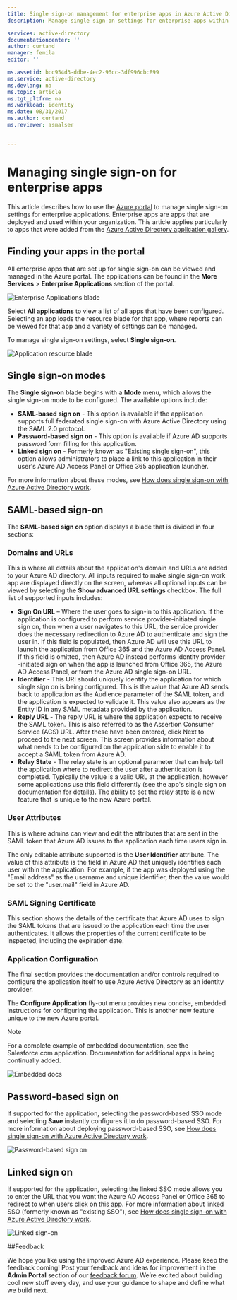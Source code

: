 ```yaml
---
title: Single sign-on management for enterprise apps in Azure Active Directory | Microsoft Docs
description: Manage single sign-on settings for enterprise apps within your organization from Azure Active Directory application gallery

services: active-directory
documentationcenter: ''
author: curtand
manager: femila
editor: ''

ms.assetid: bcc954d3-ddbe-4ec2-96cc-3df996cbc899
ms.service: active-directory
ms.devlang: na
ms.topic: article
ms.tgt_pltfrm: na
ms.workload: identity
ms.date: 08/31/2017
ms.author: curtand
ms.reviewer: asmalser


---
```

# Managing single sign-on for enterprise apps

This article describes how to use the [Azure portal](https://portal.azure.com) to manage single sign-on settings for enterprise applications. Enterprise apps are apps that are deployed and used within your organization. This article applies particularly to apps that were added from the [Azure Active Directory application gallery](active-directory-appssoaccess-whatis.md#get-started-with-the-azure-ad-application-gallery). 

## Finding your apps in the portal
All enterprise apps that are set up for single sign-on can be viewed and managed in the Azure portal. The applications can be found in the **More Services** &gt; **Enterprise Applications** section of the portal. 

![Enterprise Applications blade][1]

Select **All applications** to view a list of all apps that have been configured. Selecting an app loads the resource blade for that app, where reports can be viewed for that app and a variety of settings can be managed.

To manage single sign-on settings, select **Single sign-on**.

![Application resource blade][2]

## Single sign-on modes
The **Single sign-on** blade begins with a **Mode** menu, which allows the single sign-on mode to be configured. The available options include:

* **SAML-based sign on** - This option is available if the application supports full federated single sign-on with Azure Active Directory using the SAML 2.0 protocol.
* **Password-based sign on** - This option is available if Azure AD supports password form filling for this application.
* **Linked sign on** - Formerly known as "Existing single sign-on", this option allows administrators to place a link to this application in their user's Azure AD Access Panel or Office 365 application launcher.

For more information about these modes, see [How does single sign-on with Azure Active Directory work](active-directory-appssoaccess-whatis.md#how-does-single-sign-on-with-azure-active-directory-work).

## SAML-based sign-on
The **SAML-based sign on** option displays a blade that is divided in four sections:

### Domains and URLs
This is where all details about the application's domain and URLs are added to your Azure AD directory. All inputs required to make single sign-on work app are displayed directly on the screen, whereas all optional inputs can be viewed by selecting the **Show advanced URL settings** checkbox. The full list of supported inputs includes:

* **Sign On URL** – Where the user goes to sign-in to this application. If the application is configured to perform service provider-initiated single sign on, then when a user navigates to this URL, the service provider does the necessary redirection to Azure AD to authenticate and sign the user in. If this field is populated, then Azure AD will use this URL to launch the application from Office 365 and the Azure AD Access Panel. If this field is omitted, then Azure AD instead performs identity provider -initiated sign on when the app is launched from Office 365, the Azure AD Access Panel, or from the Azure AD single sign-on URL.
* **Identifier** - This URI should uniquely identify the application for which single sign on is being configured. This is the value that Azure AD sends back to application as the Audience parameter of the SAML token, and the application is expected to validate it. This value also appears as the Entity ID in any SAML metadata provided by the application.
* **Reply URL** - The reply URL is where the application expects to receive the SAML token. This is also referred to as the Assertion Consumer Service (ACS) URL. After these have been entered, click Next to proceed to the next screen. This screen provides information about what needs to be configured on the application side to enable it to accept a SAML token from Azure AD.
* **Relay State** -  The relay state is an optional parameter that can help tell the application where to redirect the user after authentication is completed. Typically the value is a valid URL at the application, however some applications use this field differently (see the app's single sign on documentation for details). The ability to set the relay state is a new feature that is unique to the new Azure portal.

### User Attributes
This is where admins can view and edit the attributes that are sent in the SAML token that Azure AD issues to the application each time users sign in.

The only editable attribute supported is the **User Identifier** attribute. The value of this attribute is the field in Azure AD that uniquely identifies each user within the application. For example, if the app was deployed using the "Email address" as the username and unique identifier, then the value would be set to the "user.mail" field in Azure AD.

### SAML Signing Certificate
This section shows the details of the certificate that Azure AD uses to sign the SAML tokens that are issued to the application each time the user authenticates. It allows the properties of the current certificate to be inspected, including the expiration date.

### Application Configuration
The final section provides the documentation and/or controls required to configure the application itself to use Azure Active Directory as an identity provider.

The **Configure Application** fly-out menu provides new concise, embedded instructions for configuring the application. This is another new feature unique to the new Azure portal.

> [!NOTE]
> For a complete example of embedded documentation, see the Salesforce.com application. Documentation for additional apps is being continually added.
> 
> 

![Embedded docs][3]

## Password-based sign on
If supported for the application, selecting the password-based SSO mode and selecting **Save** instantly configures it to do password-based SSO. For more information about deploying password-based SSO, see [How does single sign-on with Azure Active Directory work](active-directory-appssoaccess-whatis.md#how-does-single-sign-on-with-azure-active-directory-work).

![Password-based sign on][4]

## Linked sign on
If supported for the application, selecting the linked SSO mode allows you to enter the URL that you want the Azure AD Access Panel or Office 365 to redirect to when users click on this app. For more information about linked SSO (formerly known as "existing SSO"), see [How does single sign-on with Azure Active Directory work](active-directory-appssoaccess-whatis.md#how-does-single-sign-on-with-azure-active-directory-work).

![Linked sign-on][5]

##Feedback

We hope you like using the improved Azure AD experience. Please keep the feedback coming! Post your feedback and ideas for improvement in the **Admin Portal** section of our [feedback forum](https://feedback.azure.com/forums/169401-azure-active-directory/category/162510-admin-portal).  We’re excited about building cool new stuff every day, and use your guidance to shape and define what we build next.

[1]: ./media/active-directory-enterprise-apps-manage-sso/enterprise-apps-blade.PNG
[2]: ./media/active-directory-enterprise-apps-manage-sso/enterprise-apps-sso-blade.PNG
[3]: ./media/active-directory-enterprise-apps-manage-sso/enterprise-apps-blade-embedded-docs.PNG
[4]: ./media/active-directory-enterprise-apps-manage-sso/enterprise-apps-blade-password-sso.PNG
[5]: ./media/active-directory-enterprise-apps-manage-sso/enterprise-apps-blade-linked-sso.PNG
